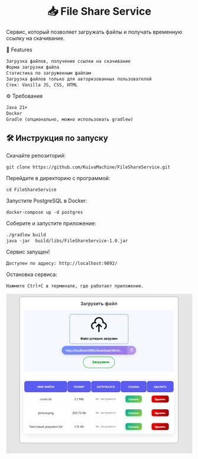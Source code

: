<div align="center">
  <h1>📥 File Share Service</h1>
</div>
Cервис, который позволяет загружать файлы и получать временную ссылку на скачивание.



📌 Features

    Загрузка файлов, получение ссылки на скачивание
    Форма загрузки файла
    Статистика по загруженным файлам
    Загрузка файлов только для авторизованных пользователей
    Стек: Vanilla JS, CSS, HTML
    

⚙️ Требования

    Java 21+
    Docker
    Gradle (опционально, можно использовать gradlew)

<div align="left">
  <h2>🛠️ Инструкция по запуску</h2>
</div>

Скачайте репозиторий:

    git clone https://github.com/KuivaMachine/FileShareService.git

Перейдите в директорию с программой:
    
    cd FileShareService

Запустите PostgreSQL в Docker:

    docker-compose up -d postgres

Соберите и запустите приложение:

    ./gradlew build 
    java -jar  build/libs/FileShareService-1.0.jar

Сервис запущен!

    Доступен по адресу: http://localhost:9092/


Остановка сервиса:

    Нажмите Ctrl+C в терминале, где работает приложение.

<div align="center">
 <picture>
  <img src="https://github.com/KuivaMachine/FileShareService/blob/master/src/main/resources/image.png" alt="Описание изображения">
</picture>
</div>
